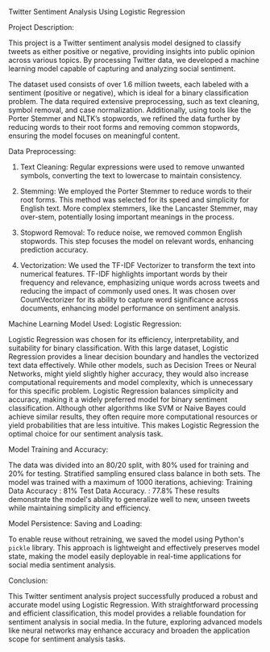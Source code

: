 Twitter Sentiment Analysis Using Logistic Regression

Project Description:

This project is a Twitter sentiment analysis model designed to classify tweets as either positive or negative, providing insights into public opinion across various topics. By processing Twitter data, we developed a machine learning model capable of capturing and analyzing social sentiment.

The dataset used consists of over 1.6 million tweets, each labeled with a sentiment (positive or negative), which is ideal for a binary classification problem. The data required extensive preprocessing, such as text cleaning, symbol removal, and case normalization. Additionally, using tools like the Porter Stemmer and NLTK’s stopwords, we refined the data further by reducing words to their root forms and removing common stopwords, ensuring the model focuses on meaningful content.

Data Preprocessing:
1.	Text Cleaning: Regular expressions were used to remove unwanted symbols, converting the text to lowercase to maintain consistency.

2.	Stemming: We employed the Porter Stemmer to reduce words to their root forms. This method was selected for its speed and simplicity for English text. More complex stemmers, like the Lancaster Stemmer, may over-stem, potentially losing important meanings in the process.

3.	Stopword Removal: To reduce noise, we removed common English stopwords. This step focuses the model on relevant words, enhancing prediction accuracy.

4.	Vectorization: We used the TF-IDF Vectorizer to transform the text into numerical features. TF-IDF highlights important words by their frequency and relevance, emphasizing unique words across tweets and reducing the impact of commonly used ones. It was chosen over CountVectorizer for its ability to capture word significance across documents, enhancing model performance on sentiment analysis.

Machine Learning Model Used: Logistic Regression:

Logistic Regression was chosen for its efficiency, interpretability, and suitability for binary classification. With this large dataset, Logistic Regression provides a linear decision boundary and handles the vectorized text data effectively. While other models, such as Decision Trees or Neural Networks, might yield slightly higher accuracy, they would also increase computational requirements and model complexity, which is unnecessary for this specific problem. Logistic Regression balances simplicity and accuracy, making it a widely preferred model for binary sentiment classification.
Although other algorithms like SVM or Naive Bayes could achieve similar results, they often require more computational resources or yield probabilities that are less intuitive. This makes Logistic Regression the optimal choice for our sentiment analysis task.
 
Model Training and Accuracy:

The data was divided into an 80/20 split, with 80% used for training and 20% for testing. Stratified sampling ensured class balance in both sets. The model was trained with a maximum of 1000 iterations, achieving:
Training Data Accuracy : 81%
Test Data Accuracy.    : 77.8%
These results demonstrate the model's ability to generalize well to new, unseen tweets while maintaining simplicity and efficiency.

Model Persistence: Saving and Loading:

To enable reuse without retraining, we saved the model using Python's `pickle` library. This approach is lightweight and effectively preserves model state, making the model easily deployable in real-time applications for social media sentiment analysis.

Conclusion:

This Twitter sentiment analysis project successfully produced a robust and accurate model using Logistic Regression. With straightforward processing and efficient classification, this model provides a reliable foundation for sentiment analysis in social media. In the future, exploring advanced models like neural networks may enhance accuracy and broaden the application scope for sentiment analysis tasks.

